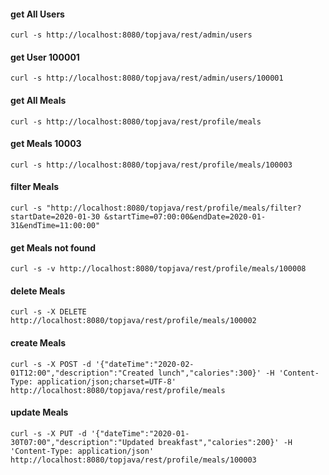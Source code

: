 #### get All Users
`curl -s http://localhost:8080/topjava/rest/admin/users`

#### get User 100001
`curl -s http://localhost:8080/topjava/rest/admin/users/100001`

#### get All Meals
`curl -s http://localhost:8080/topjava/rest/profile/meals`

#### get Meals 10003
`curl -s http://localhost:8080/topjava/rest/profile/meals/100003`

#### filter Meals
`curl -s "http://localhost:8080/topjava/rest/profile/meals/filter?startDate=2020-01-30
&startTime=07:00:00&endDate=2020-01-31&endTime=11:00:00"`

#### get Meals not found
`curl -s -v http://localhost:8080/topjava/rest/profile/meals/100008`

#### delete Meals
`curl -s -X DELETE http://localhost:8080/topjava/rest/profile/meals/100002`

#### create Meals
`curl -s -X POST -d '{"dateTime":"2020-02-01T12:00","description":"Created lunch","calories":300}' -H 'Content-Type: application/json;charset=UTF-8' http://localhost:8080/topjava/rest/profile/meals`

#### update Meals
`curl -s -X PUT -d '{"dateTime":"2020-01-30T07:00","description":"Updated breakfast","calories":200}' -H 'Content-Type: application/json' http://localhost:8080/topjava/rest/profile/meals/100003`
